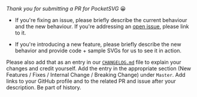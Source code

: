 _Thank you for submitting a PR for PocketSVG_ 😀

* If you're fixing an issue, please briefly describe the current behaviour and the new behaviour. If you're addressing an [open issue](https://github.com/pocketsvg/PocketSVG/issues), please link to it.

* If you're introducing a new feature, please briefly describe the new behavior and provide code + sample SVGs for us to see it in action. 

Please also add that as an entry in our [`CHANGELOG.md`](https://github.com/pocketsvg/PocketSVG/blob/master/CHANGELOG.md) file to explain your changes and credit yourself. Add the entry in the appropriate section (New Features / Fixes / Internal Change / Breaking Change) under `Master`. Add links to your GitHub profile and to the related PR and issue after your description. Be part of history.

